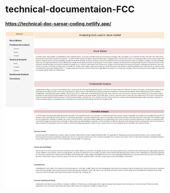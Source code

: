 # technical-documentaion-FCC

#### https://technical-doc-saroar-coding.netlify.app/

 <img src="https://github.com/Saroar-Islam/technical-documentaion-FCC/blob/main/technical-doc.jpg?raw=true" >
